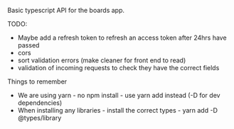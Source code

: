 Basic typescript API for the boards app. 

TODO: 
- Maybe add a refresh token to refresh an access token after 24hrs have passed
- cors
- sort validation errors (make cleaner for front end to read)
- validation of incoming requests to check they have the correct fields

Things to remember
- We are using yarn - no npm install - use yarn add instead (-D for dev dependencies)
- When installing any libraries - install the correct types - yarn add -D @types/library

